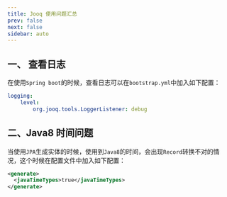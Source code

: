 ```yaml
---
title: Jooq 使用问题汇总
prev: false
next: false
sidebar: auto
---
```


## 一、 查看日志

在使用`Spring boot`的时候，查看日志可以在`bootstrap.yml`中加入如下配置：

```yaml
logging:
    level:
        org.jooq.tools.LoggerListener: debug
```

## 二、Java8 时间问题

当使用`JPA`生成实体的时候，使用到`Java8`的时间，会出现`Record`转换不对的情况，这个时候在配置文件中加入如下配置：

```xml
<generate>
  <javaTimeTypes>true</javaTimeTypes>
</generate>
```
